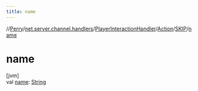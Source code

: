 ```yaml
---
title: name
---
```

//[Perry](../../../../../index.html)/[net.server.channel.handlers](../../../index.html)/[PlayerInteractionHandler](../../index.html)/[Action](../index.html)/[SKIP](index.html)/[name](name.html)



# name



[jvm]\
val [name](name.html): [String](https://kotlinlang.org/api/latest/jvm/stdlib/kotlin/-string/index.html)




